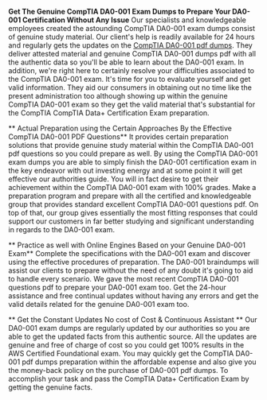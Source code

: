 **Get The Genuine CompTIA DA0-001 Exam Dumps to Prepare Your DA0-001 Certification Without Any Issue**
Our specialists and knowledgeable employees created the astounding CompTIA DA0-001 exam dumps consist of genuine study material. Our client's help is readily available for 24 hours and regularly gets the updates on the [CompTIA DA0-001 pdf dumps](https://www.itexamslab.com/comptia/da0-001-dumps.html). They deliver attested material and genuine CompTIA DA0-001 dumps pdf with all the authentic data so you'll be able to learn about the DA0-001 exam. In addition, we're right here to certainly resolve your difficulties associated to the CompTIA DA0-001 exam. It's time for you to evaluate yourself and get valid information. They aid our consumers in obtaining out no time like the present administration too although showing up within the genuine CompTIA DA0-001 exam so they get the valid material that's substantial for the CompTIA CompTIA Data+ Certification Exam preparation. 


**
Actual Preparation using the Certain Approaches By the Effective CompTIA DA0-001 PDF Questions**
It provides certain preparation solutions that provide genuine study material within the CompTIA DA0-001 pdf questions so you could prepare as well. By using the CompTIA DA0-001 exam dumps you are able to simply finish the DA0-001 certification exam in the key endeavor with out investing energy and at some point it will get effective our authorities guide. You will in fact desire to get their achievement within the CompTIA DA0-001 exam with 100% grades. Make a preparation program and prepare with all the certified and knowledgeable group that provides standard excellent CompTIA DA0-001 questions pdf. On top of that, our group gives essentially the most fitting responses that could support our customers in far better studying and significant understanding in regards to the DA0-001 exam. 


**
Practice as well with Online Engines Based on your Genuine DA0-001 Exam**
Complete the specifications with the DA0-001 exam and discover using the effective procedures of preparation. The DA0-001 braindumps will assist our clients to prepare without the need of any doubt it's going to aid to handle every scenario. We gave the most recent CompTIA DA0-001 questions pdf to prepare your DA0-001 exam too. Get the 24-hour assistance and free continual updates without having any errors and get the valid details related for the genuine DA0-001 exam too.

**
Get the Constant Updates No cost of Cost & Continuous Assistant **
Our DA0-001 exam dumps are regularly updated by our authorities so you are able to get the updated facts from this authentic source. All the updates are genuine and free of charge of cost so you could get 100% results in the AWS Certified Foundational exam. You may quickly get the CompTIA DA0-001 pdf dumps preparation within the affordable expense and also give you the money-back policy on the purchase of DA0-001 pdf dumps. To accomplish your task and pass the CompTIA Data+ Certification Exam by getting the genuine facts.
